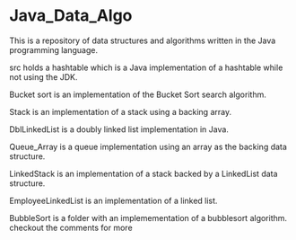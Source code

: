 # Java_Data_Algo

  This is a repository of data structures and algorithms written in the Java programming language. 
  
  src holds a hashtable which is a Java implementation of a hashtable while not using the JDK.  
  
  Bucket sort is an implementation of the Bucket Sort search algorithm.
  
  Stack is an implementation of a stack using a backing array.
  
  DblLinkedList is a doubly linked list implementation in Java.
  
  Queue_Array is a queue implementation using an array as the backing data structure.
  
  LinkedStack is an implementation of a stack backed by a LinkedList data structure.
  
  EmployeeLinkedList is an implementation of a linked list. 
  
  BubbleSort is a folder with an implemementation of a bubblesort algorithm.
    checkout the comments for more
